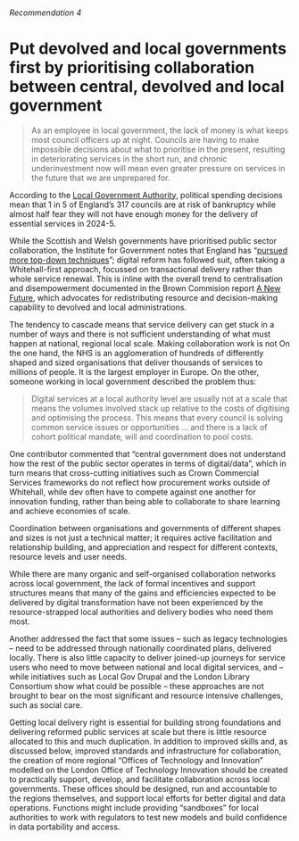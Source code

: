 ###### Recommendation 4
# Put devolved and local governments first by prioritising collaboration between central, devolved and local government

<!-- add blockquote below -->

> As an employee in local government, the lack of money is what keeps most council officers up at night. Councils are having to make impossible decisions about what to prioritise in the present, resulting in deteriorating services in the short run, and chronic underinvestment now will mean even greater pressure on services in the future that we are unprepared for.

According to the [Local Government Authority](https://www.local.gov.uk/about/news/section-114-fear-almost-1-5-council-leaders-and-chief-executives-after-cashless-autumn), political spending decisions mean that 1 in 5 of England’s 317 councils are at risk of bankruptcy while almost half fear they will not have enough money for the delivery of essential services in 2024-5.

While the Scottish and Welsh governments have prioritised public sector collaboration, the Institute for Government notes that England has “[pursued more top-down techniques](https://www.instituteforgovernment.org.uk/report/devolved-public-services)”; digital reform has followed suit, often taking a Whitehall-first approach, focussed on transactional delivery rather than whole service renewal. This is inline with the overall trend to centralisation and disempowerment documented in the Brown Commision report [A New Future](https://labour.org.uk/wp-content/uploads/2022/12/Commission-on-the-UKs-Future.pdf), which advocates for redistributing resource and decision-making capability to devolved and local administrations.

The tendency to cascade means that service delivery can get stuck in a number of ways and there is not sufficient understanding of what must happen at national, regional local scale. Making collaboration work is not On the one hand, the NHS is an agglomeration of hundreds of differently shaped and sized organisations that deliver thousands of services to millions of people. It is the largest employer in Europe. On the other, someone working in local government described the problem thus:

> Digital services at a local authority level are usually not at a scale that means the volumes involved stack up relative to the costs of digitising and optimising the process. This means that every council is solving common service issues or opportunities … and there is a lack of cohort political mandate, will and coordination to pool costs.

One contributor commented that “central government does not understand how the rest of the public sector operates in terms of digital/data”, which in turn means that cross-cutting initiatives such as Crown Commercial Services frameworks do not reflect how procurement works outside of Whitehall, while dev often have to compete against one another for innovation funding, rather than being able to collaborate to share learning and achieve economies of scale.

Coordination between organisations and governments of different shapes and sizes is not just a technical matter; it requires active facilitation and relationship building, and appreciation and respect for different contexts, resource levels and user needs.

While there are many organic and self-organised collaboration networks across local government, the lack of formal incentives and support structures means that many of the gains and efficiencies expected to be delivered by digital transformation have not been experienced by the resource-strapped local authorities and delivery bodies who need them most.

Another addressed the fact that some issues – such as legacy technologies – need to be addressed through nationally coordinated plans, delivered locally. There is also little capacity to deliver joined-up journeys for service users who need to move between national and local digital services, and – while initiatives such as Local Gov Drupal and the London Library Consortium show what could be possible – these approaches are not brought to bear on the most significant and resource intensive challenges, such as social care.

Getting local delivery right is essential for building strong foundations and delivering reformed public services at scale but there is little resource allocated to this and much duplication. In addition to improved skills and, as discussed below, improved standards and infrastructure for collaboration, the creation of more regional  “Offices of Technology and Innovation” modelled on the London Office of Technology Innovation should be created to practically support, develop, and facilitate collaboration across local governments. These offices should be designed, run and accountable to the regions themselves, and support local efforts for better digital and data operations. Functions might include providing “sandboxes” for local authorities to work with regulators to test new models and build confidence in data portability and access.